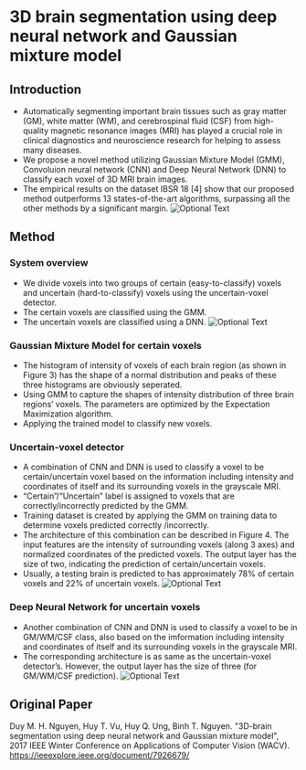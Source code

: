 # 3D brain segmentation using deep neural network and Gaussian mixture model

## Introduction
- Automatically segmenting important brain tissues such as gray matter (GM), white matter (WM), and cerebrospinal fluid (CSF) from high-quality magnetic resonance images (MRI) has played a crucial role in clinical diagnostics and neuroscience research for helping to assess many diseases.
- We propose a novel method utilizing Gaussian Mixture Model (GMM), Convoluion neural network (CNN) and Deep Neural Network (DNN) to classify each voxel of 3D MRI brain images.
- The empirical results on the dataset IBSR 18 [4] show that our proposed method outperforms 13 states-of-the-art algorithms, surpassing all the other methods by a significant margin. 
![Optional Text](../master/illustrations/Picture1.png)

## Method
### System overview
- We divide voxels into two groups of certain (easy-to-classify) voxels and uncertain (hard-to-classify) voxels using the uncertain-voxel detector.
- The certain voxels are classified using the GMM. 
- The uncertain voxels are classified using a DNN.
![Optional Text](../master/illustrations/Picture2.png)

### Gaussian Mixture Model for certain voxels
- The histogram of intensity of voxels of each brain region (as shown in Figure 3) has the shape of a normal distribution and peaks of these three histograms are obviously seperated.
- Using GMM to capture the shapes of intensity distribution of three brain regions’ voxels. The parameters are optimized by the Expectation Maximization algorithm.
- Applying the trained model to classify new voxels.

### Uncertain-voxel detector
- A combination of CNN and DNN is used to classify a voxel to be certain/uncertain voxel based on the information including intensity and coordinates of itself and its surrounding voxels in the grayscale MRI.
- “Certain”/“Uncertain” label is assigned to voxels that are correctly/incorrectly predicted by the GMM.  
- Training dataset is created by applying the GMM on training data to determine voxels predicted correctly /incorrectly.
- The architecture of this combination can be described in Figure 4. The input features are the intensity of surrounding voxels (along 3 axes) and normalized coordinates of the predicted voxels. The output layer has the size of two, indicating the prediction of certain/uncertain voxels. 
- Usually, a testing brain is predicted to has approximately 78% of certain voxels and 22% of uncertain voxels.
![Optional Text](../master/illustrations/Picture3.png)

### Deep Neural Network for uncertain voxels
- Another combination of CNN and DNN is used to classify a voxel to be in GM/WM/CSF class, also based on the imformation including intensity and coordinates of itself and its surrounding voxels in the grayscale MRI.
- The corresponding architecture is as same as the uncertain-voxel detector’s. However, the output layer has the size of three (for GM/WM/CSF prediction).
![Optional Text](../master/illustrations/Picture4.png)

## Original Paper
Duy M. H. Nguyen, Huy T. Vu, Huy Q. Ung, Binh T. Nguyen. "3D-brain segmentation using deep neural network and Gaussian mixture model",  2017 IEEE Winter Conference on Applications of Computer Vision (WACV).
https://ieeexplore.ieee.org/document/7926679/
